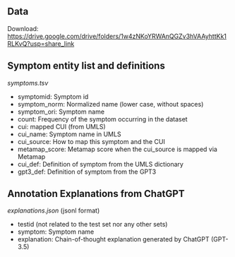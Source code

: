 ## Data
Download: https://drive.google.com/drive/folders/1w4zNKoYRWAnQGZv3hVAAyhttKk1RLKvQ?usp=share_link

## Symptom entity list and definitions

*symptoms.tsv*

- symptomid: Symptom id
- symptom_norm: Normalized name (lower case, without spaces)
- symptom_ori: Symptom name 
- count: Frequency of the symptom occurring in the dataset
- cui: mapped CUI (from UMLS)
- cui_name: Symptom name in UMLS
- cui_source: How to map this symptom and the CUI
- metamap_score: Metamap score when the cui_source is mapped via Metamap
- cui_def: Definition of symptom from the UMLS dictionary
- gpt3_def: Definition of symptom from the GPT3

## Annotation Explanations from ChatGPT

*explanations.json* (jsonl format)

- testid (not related to the test set nor any other sets)
- symptom: Symptom name
- explanation: Chain-of-thought explanation generated by ChatGPT (GPT-3.5)